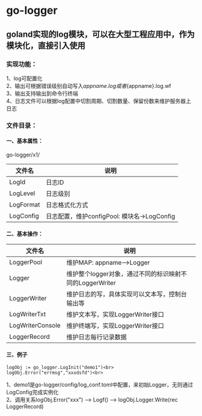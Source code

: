 # go-logger
## goland实现的log模块，可以在大型工程应用中，作为模块化，直接引入使用
### 实现功能：
1、log可配置化<br>
2、输出可根据错误级别自动写入${appname}.log 或者${appname}.log.wf <br>
3、输出支持输出到命令行终端 <br>
4、日志文件可以根据log配置中切割周期、切割数量、保留份数来维护服务器上日志<br>

### 文件目录：
#### 一、基本属性：
go-logger/x1/

 文件名    |    说明  
 -------- |  --------
LogId    | 日志ID   
LogLevel    | 日志级别 
LogFormat    | 日志格式化方式
LogConfig    | 日志配置，维护configPool: 模块名->LogConfig 


#### 二、基本操作：

 文件名    |    说明  
 -------- |  --------
LoggerPool  |    维护MAP: appname-->Logger<br>
Logger      |    维护整个logger对象，通过不同的标识映射不同的LoggerWriter<br>
LoggerWriter |   维护日志的写，具体实现可以文本写，控制台输出等<br>
LogWriterTxt |   维护文本写，实现LoggerWriter接口
LogWriterConsole|维护终端写，实现LoggerWriter接口
LoggerRecord |   维护日志每行记录数据<br>

#### 三、例子
```
logObj := go_logger.LogInit("demo1")<br>
logObj.Error("errmsg","xxxdsfd")<br>
````
1、demo1是go-logger/config/log_conf.toml中配置，来初始Logger，无则通过LogConfig完成实例化<br>
2、调用关系logObj.Error("xxx") --> Logf() --> logObj.Logger.Write(rec LoggerRecord)<br>
